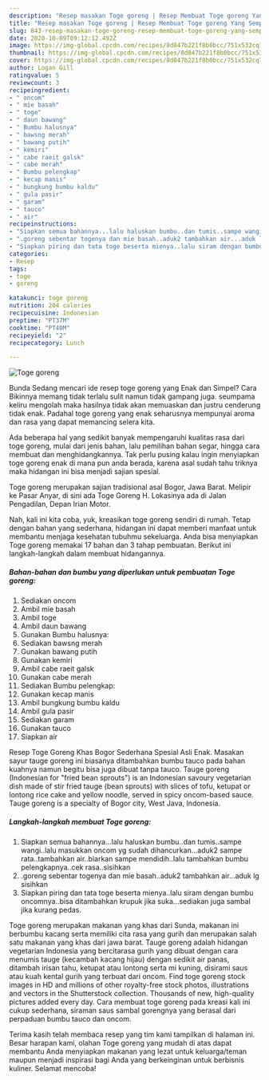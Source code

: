 ```yaml
---
description: "Resep masakan Toge goreng | Resep Membuat Toge goreng Yang Sempurna"
title: "Resep masakan Toge goreng | Resep Membuat Toge goreng Yang Sempurna"
slug: 843-resep-masakan-toge-goreng-resep-membuat-toge-goreng-yang-sempurna
date: 2020-10-09T09:12:12.492Z
image: https://img-global.cpcdn.com/recipes/8d847b221f8b0bcc/751x532cq70/toge-goreng-foto-resep-utama.jpg
thumbnail: https://img-global.cpcdn.com/recipes/8d847b221f8b0bcc/751x532cq70/toge-goreng-foto-resep-utama.jpg
cover: https://img-global.cpcdn.com/recipes/8d847b221f8b0bcc/751x532cq70/toge-goreng-foto-resep-utama.jpg
author: Logan Gill
ratingvalue: 5
reviewcount: 3
recipeingredient:
- " oncom"
- " mie basah"
- " toge"
- " daun bawang"
- " Bumbu halusnya"
- " bawsng merah"
- " bawang putih"
- " kemiri"
- " cabe raeit galsk"
- " cabe merah"
- " Bumbu pelengkap"
- " kecap manis"
- " bungkung bumbu kaldu"
- " gula pasir"
- " garam"
- " tauco"
- " air"
recipeinstructions:
- "Siapkan semua bahannya...lalu haluskan bumbu..dan tumis..sampe wangi..lalu masukkan oncom yg sudah dihancurkan...aduk2 sampe rata..tambahkan air..biarkan sampe mendidih..lalu tambahkan bumbu pelengkapnya..cek rasa..sisihkan"
- ".goreng sebentar togenya dan mie basah..aduk2 tambahkan air...aduk lg sisihkan"
- "Siapkan piring dan tata toge beserta mienya..lalu siram dengan bumbu oncomnya..bisa ditambahkan krupuk jika suka...sediakan juga sambal jika kurang pedas."
categories:
- Resep
tags:
- toge
- goreng

katakunci: toge goreng 
nutrition: 204 calories
recipecuisine: Indonesian
preptime: "PT37M"
cooktime: "PT40M"
recipeyield: "2"
recipecategory: Lunch

---
```



![Toge goreng](https://img-global.cpcdn.com/recipes/8d847b221f8b0bcc/751x532cq70/toge-goreng-foto-resep-utama.jpg)

Bunda Sedang mencari ide resep toge goreng yang Enak dan Simpel? Cara Bikinnya memang tidak terlalu sulit namun tidak gampang juga. seumpama keliru mengolah maka hasilnya tidak akan memuaskan dan justru cenderung tidak enak. Padahal toge goreng yang enak seharusnya mempunyai aroma dan rasa yang dapat memancing selera kita.

Ada beberapa hal yang sedikit banyak mempengaruhi kualitas rasa dari toge goreng, mulai dari jenis bahan, lalu pemilihan bahan segar, hingga cara membuat dan menghidangkannya. Tak perlu pusing kalau ingin menyiapkan toge goreng enak di mana pun anda berada, karena asal sudah tahu triknya maka hidangan ini bisa menjadi sajian spesial.

Toge goreng merupakan sajian tradisional asal Bogor, Jawa Barat. Melipir ke Pasar Anyar, di sini ada Toge Goreng H. Lokasinya ada di Jalan Pengadilan, Depan Irian Motor.


Nah, kali ini kita coba, yuk, kreasikan toge goreng sendiri di rumah. Tetap dengan bahan yang sederhana, hidangan ini dapat memberi manfaat untuk membantu menjaga kesehatan tubuhmu sekeluarga. Anda bisa menyiapkan Toge goreng memakai 17 bahan dan 3 tahap pembuatan. Berikut ini langkah-langkah dalam membuat hidangannya.

<!--inarticleads1-->

##### Bahan-bahan dan bumbu yang diperlukan untuk pembuatan Toge goreng:

1. Sediakan  oncom
1. Ambil  mie basah
1. Ambil  toge
1. Ambil  daun bawang
1. Gunakan  Bumbu halusnya:
1. Sediakan  bawsng merah
1. Gunakan  bawang putih
1. Gunakan  kemiri
1. Ambil  cabe raeit galsk
1. Gunakan  cabe merah
1. Sediakan  Bumbu pelengkap:
1. Gunakan  kecap manis
1. Ambil  bungkung bumbu kaldu
1. Ambil  gula pasir
1. Sediakan  garam
1. Gunakan  tauco
1. Siapkan  air


Resep Toge Goreng Khas Bogor Sederhana Spesial Asli Enak. Masakan sayur tauge goreng ini biasanya ditambahkan bumbu tauco pada bahan kuahnya namun begitu bisa juga dibuat tanpa tauco. Tauge goreng (Indonesian for &#34;fried bean sprouts&#34;) is an Indonesian savoury vegetarian dish made of stir fried tauge (bean sprouts) with slices of tofu, ketupat or lontong rice cake and yellow noodle, served in spicy oncom-based sauce. Tauge goreng is a specialty of Bogor city, West Java, Indonesia. 

<!--inarticleads2-->

##### Langkah-langkah membuat Toge goreng:

1. Siapkan semua bahannya...lalu haluskan bumbu..dan tumis..sampe wangi..lalu masukkan oncom yg sudah dihancurkan...aduk2 sampe rata..tambahkan air..biarkan sampe mendidih..lalu tambahkan bumbu pelengkapnya..cek rasa..sisihkan
1. .goreng sebentar togenya dan mie basah..aduk2 tambahkan air...aduk lg sisihkan
1. Siapkan piring dan tata toge beserta mienya..lalu siram dengan bumbu oncomnya..bisa ditambahkan krupuk jika suka...sediakan juga sambal jika kurang pedas.


Toge goreng merupakan makanan yang khas dari Sunda, makanan ini berbumbu kacang serta memiliki cita rasa yang gurih dan merupakan salah satu makanan yang khas dari jawa barat. Tauge goreng adalah hidangan vegetarian Indonesia yang bercitarasa gurih yang dibuat dengan cara menumis tauge (kecambah kacang hijau) dengan sedikit air panas, ditambah irisan tahu, ketupat atau lontong serta mi kuning, disirami saus atau kuah kental gurih yang terbuat dari oncom. Find toge goreng stock images in HD and millions of other royalty-free stock photos, illustrations and vectors in the Shutterstock collection. Thousands of new, high-quality pictures added every day. Cara membuat toge goreng pada kreasi kali ini cukup sederhana, siraman saus sambal gorengnya yang berasal dari perpaduan bumbu tauco dan oncom. 

Terima kasih telah membaca resep yang tim kami tampilkan di halaman ini. Besar harapan kami, olahan Toge goreng yang mudah di atas dapat membantu Anda menyiapkan makanan yang lezat untuk keluarga/teman maupun menjadi inspirasi bagi Anda yang berkeinginan untuk berbisnis kuliner. Selamat mencoba!
